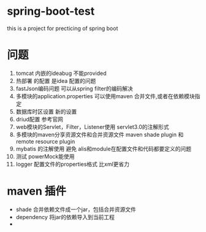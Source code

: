 # spring-boot-test
this is a project for precticing of spring boot

# 问题
1. tomcat 内嵌的ideabug 不能provided
2. 热部署 的配置  是idea 配置的问题
3. fastJson编码问题 可以从spring filter的编码解决
4. 多模块的application.properties 可以使用maven 合并文件,或者在依赖模块指定
5. 数据库时区设置 新的设置
6. driud配置 参考官网
7. web模块的Servlet，Filter，Listener使用 servlet3.0的注解形式
8. 多模块的maven分享资源文件和合并资源文件 maven shade plugin 和 remote resource plugin
9. mybatis 的注解使用 避免 alis和module在配置文件和代码都要定义的问题
10. 测试 powerMock能使用
11. logger 配置文件的properties格式 比xml更省力

# maven 插件
* shade 合并依赖文件成一个jar，包括合并资源文件
* dependency 将jar的依赖导入到当前工程
* 
